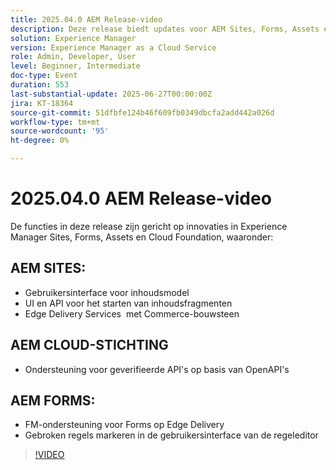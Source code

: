 ```yaml
---
title: 2025.04.0 AEM Release-video
description: Deze release biedt updates voor AEM Sites, Forms, Assets en Cloud Foundation, waaronder nieuwe gebruikersinterface's, Edge Delivery-ondersteuning en OpenAPI-verificatie.
solution: Experience Manager
version: Experience Manager as a Cloud Service
role: Admin, Developer, User
level: Beginner, Intermediate
doc-type: Event
duration: 553
last-substantial-update: 2025-06-27T00:00:00Z
jira: KT-18364
source-git-commit: 51dfbfe124b46f609fb0349dbcfa2add442a026d
workflow-type: tm+mt
source-wordcount: '95'
ht-degree: 0%

---
```



# 2025.04.0 AEM Release-video

De functies in deze release zijn gericht op innovaties in Experience Manager Sites, Forms, Assets en Cloud Foundation, waaronder:

## AEM SITES:

* Gebruikersinterface voor inhoudsmodel
* UI en API voor het starten van inhoudsfragmenten
* Edge Delivery Services &#x200B; met Commerce-bouwsteen

## AEM CLOUD-STICHTING

* Ondersteuning voor geverifieerde API&#39;s op basis van OpenAPI&#39;s

## AEM FORMS:

* FM-ondersteuning voor Forms op Edge Delivery
* Gebroken regels markeren in de gebruikersinterface van de regeleditor

>[!VIDEO](https://video.tv.adobe.com/v/3464008/?learn=on&enablevpops&captions=dut)
